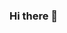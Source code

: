 ### Hi there 👋

<!--
**815619104028/815619104028** is a ✨ _special_ ✨ repository because its `README.md` (this file) appears on your GitHub profile.

Here are some ideas to get you started:
#include
int echoPin = 10; //pin 10 for the echo

int trigPin = 9; //pin 9 for trigger

int buzzPin = 12; //pin 12 for the buzzer

int ledRed = 6; //pin 6 for red LED

int ledGreen = 4; //pin 4 for green LED

int duration, inches, cm; // establish variables for duration of the ping, and the distance result

NewPing sonar(trigPin, echoPin, 200); //sets up the sonar function and limits distance to 200 cm

void setup() {

pinMode(ledRed, OUTPUT);

pinMode(ledGreen, OUTPUT);

pinMode(buzzPin, OUTPUT);

Serial.begin(9600); //sets up serial monitor

}

void loop() {

delay(100);

Serial.print("Ping: ");

Serial.print(sonar.ping_cm());

Serial.println("cm");

//warning

if(sonar.ping_cm()<10)

{

digitalWrite(ledRed, HIGH);

digitalWrite(ledGreen, LOW);

digitalWrite(buzzPin, HIGH);

}

//no warning

if(sonar.ping_cm()>=10)

{

digitalWrite(ledGreen, HIGH);

digitalWrite(ledRed, LOW);

digitalWrite(buzzPin, LOW);

}

}//end loop
- 🔭 I’m currently working on ...
- 🌱 I’m currently learning ...
- 👯 I’m looking to collaborate on ...
- 🤔 I’m looking for help with ...
- 💬 Ask me about ...
- 📫 How to reach me: ...
- 😄 Pronouns: ...
- ⚡ Fun fact: ...
-->
